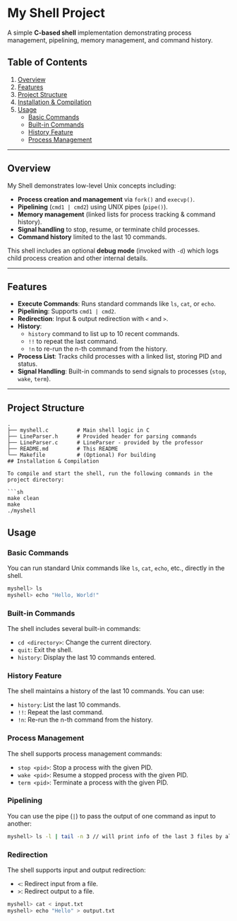 # My Shell Project

A simple **C-based shell** implementation demonstrating process management, pipelining, memory management, and command history.

## Table of Contents
1. [Overview](#overview)
2. [Features](#features)
3. [Project Structure](#project-structure)
4. [Installation & Compilation](#installation--compilation)
5. [Usage](#usage)
   - [Basic Commands](#basic-commands)
   - [Built-in Commands](#built-in-commands)
   - [History Feature](#history-feature)
   - [Process Management](#process-management)
---

## Overview

My Shell demonstrates low-level Unix concepts including:

- **Process creation and management** via `fork()` and `execvp()`.
- **Pipelining** (`cmd1 | cmd2`) using UNIX pipes (`pipe()`).
- **Memory management** (linked lists for process tracking & command history).
- **Signal handling** to stop, resume, or terminate child processes.
- **Command history** limited to the last 10 commands.

This shell includes an optional **debug mode** (invoked with `-d`) which logs child process creation and other internal details.

---

## Features

- **Execute Commands**: Runs standard commands like `ls`, `cat`, or `echo`.
- **Pipelining**: Supports `cmd1 | cmd2`.
- **Redirection**: Input & output redirection with `<` and `>`.
- **History**:
  - `history` command to list up to 10 recent commands.
  - `!!` to repeat the last command.
  - `!n` to re-run the n-th command from the history.
- **Process List**: Tracks child processes with a linked list, storing PID and status.
- **Signal Handling**: Built-in commands to send signals to processes (`stop`, `wake`, `term`).

---

## Project Structure

```plaintext
.
├── myshell.c         # Main shell logic in C
├── LineParser.h      # Provided header for parsing commands
├── LineParser.c      # LineParser - provided by the professor
├── README.md         # This README
└── Makefile          # (Optional) For building
## Installation & Compilation

To compile and start the shell, run the following commands in the project directory:

```sh
make clean
make
./myshell
```

## Usage

### Basic Commands

You can run standard Unix commands like `ls`, `cat`, `echo`, etc., directly in the shell.

```sh
myshell> ls
myshell> echo "Hello, World!"
```

### Built-in Commands

The shell includes several built-in commands:

- `cd <directory>`: Change the current directory.
- `quit`: Exit the shell.
- `history`: Display the last 10 commands entered.

### History Feature

The shell maintains a history of the last 10 commands. You can use:

- `history`: List the last 10 commands.
- `!!`: Repeat the last command.
- `!n`: Re-run the n-th command from the history.

### Process Management

The shell supports process management commands:

- `stop <pid>`: Stop a process with the given PID.
- `wake <pid>`: Resume a stopped process with the given PID.
- `term <pid>`: Terminate a process with the given PID.

### Pipelining

You can use the pipe (`|`) to pass the output of one command as input to another:

```sh
myshell> ls -l | tail -n 3 // will print info of the last 3 files by alphanumeric order in this folder
```

### Redirection

The shell supports input and output redirection:

- `<`: Redirect input from a file.
- `>`: Redirect output to a file.

```sh
myshell> cat < input.txt
myshell> echo "Hello" > output.txt
```